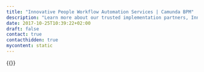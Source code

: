 ```yaml
---
title: "Innovative People Workflow Automation Services | Camunda BPM"
description: "Learn more about our trusted implementation partners, Innovative People. Camunda is the leader for workflow automation & business process management. Get your 30 day trial today. "
date: 2017-10-25T10:39:22+02:00
draft: false
contact: true
contacthidden: true
mycontent: static
---
```

{{<partner-single
company="Innovative People"
type="si"
website="http://www.inpglobal.com/ru/company/partners/"
countrycode="RU"
city="Moscow"
description=""
siregion="emea"
level="basic"
logo="//images.ctfassets.net/vpidbgnakfvf/4pMz5q0uh2QYegyS8eWm6u/d6fc4a57629eadef3b6fb0cd40a23a6a/innovative-people.png">}}